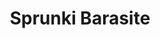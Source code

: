 ---
slug: sprunki-barasite-2183
title: Sprunki Barasite
description: "Sprunki Barasite is an exciting online game. Play for free directly in your browser!"
icon: /images/popular_mods/Sprunki Barasite.png
url: https://wowtbc.net/sprunkin/barasite/index.html
previewImage: /images/popular_mods/Sprunki Barasite.png
type: popular mods

# SEO配置
seo:
  title: "Sprunki Barasite - Play Free Online Game | Fun Browser Games"
  description: "Sprunki Barasite - Play this fun online game for free in your browser. No download required!"
  ogImage: "/images/popular_mods/Sprunki Barasite.png"
  keywords: "sprunki-barasite-2183, online game, browser game, free game, popular mods game, play online"

videoUrls:
  - https://www.youtube.com/embed/example1
  - https://www.youtube.com/embed/example2

whyPlay:
  title: "Why Play Sprunki Barasite?"
  items:
    - "Immersive Gameplay: Sprunki Barasite offers an engaging and immersive gaming experience that will keep you entertained for hours"
    - "Challenging Levels: Test your skills with increasingly difficult challenges and obstacles"
    - "Beautiful Graphics: Enjoy stunning visuals and smooth animations that bring the game world to life"
    - "Regular Updates: New content and features are added regularly to keep the game fresh and exciting"
    - "Free to Play: Experience all the fun without spending a penny"
    - "Community Features: Connect with other players, share strategies, and compete for high scores"
    - "Cross-Platform: Play on any device with a web browser, no downloads required"

features:
  title: "Key Features of Sprunki Barasite"
  image: "/images/popular_mods/Sprunki Barasite.png"
  items:
    - "Intuitive Controls: Easy to learn controls make Sprunki Barasite accessible for players of all skill levels"
    - "Multiple Game Modes: Enjoy various gameplay options that provide different challenges and experiences"
    - "Character Customization: Personalize your gaming experience with unique characters and items"
    - "Achievement System: Complete special tasks to earn rewards and recognition"
    - "Leaderboards: Compete with players worldwide and see who can achieve the highest scores"

characteristics:
  title: "Game Characteristics"
  image: "/images/popular_mods/Sprunki Barasite.png"
  items:
    - "Genre: Popular mods game with elements of strategy and skill"
    - "Difficulty: Suitable for both casual gamers and those seeking a challenge"
    - "Play Time: Quick sessions or extended gameplay, depending on your preference"
    - "Art Style: Vibrant and engaging visuals that enhance the gaming experience"
    - "Sound Design: Immersive audio that complements the gameplay perfectly"

info: "Sprunki Barasite is an exciting online game that offers players a unique and engaging gaming experience. With its intuitive controls, stunning visuals, and challenging gameplay, Sprunki Barasite provides hours of entertainment for players of all ages and skill levels. Whether you're looking for a quick gaming session during a break or an extended play session, Sprunki Barasite delivers an immersive experience that will keep you coming back for more. The game features multiple levels of increasing difficulty, ensuring that players are constantly challenged as they progress. With regular updates adding new content and features, Sprunki Barasite remains fresh and exciting, providing endless entertainment options for its growing community of players."

howToPlayIntro: "Welcome to Sprunki Barasite! This guide will walk you through the basics and help you master the game. Whether you're a beginner or looking to improve your skills, these tips and instructions will enhance your gaming experience."

howToPlaySteps:
  - title: "Getting Started"
    description: "Begin your Sprunki Barasite adventure by familiarizing yourself with the controls. Use your keyboard or mouse to navigate through the game interface. The tutorial will guide you through the basic mechanics and help you understand the objectives."
  - title: "Understanding the Objectives"
    description: "In Sprunki Barasite, your main goal is to progress through levels by completing specific objectives. Each level presents unique challenges that require different strategies and approaches."
  - title: "Mastering the Controls"
    description: "Practice using the controls to improve your precision and reaction time. Sprunki Barasite requires quick reflexes and strategic thinking to overcome obstacles and defeat opponents."
  - title: "Utilizing Power-ups"
    description: "Collect power-ups throughout the game to enhance your abilities and overcome difficult challenges. Each power-up offers unique advantages that can be crucial for success."
  - title: "Developing Strategies"
    description: "As you progress in Sprunki Barasite, develop effective strategies for different scenarios. Analyze patterns, anticipate challenges, and adapt your approach to maximize your performance."

faq:
  title: "Frequently Asked Questions about Sprunki Barasite"
  items:
    - question: "Is Sprunki Barasite free to play?"
      answer: "Yes, Sprunki Barasite is completely free to play directly in your web browser. No downloads or purchases are required to enjoy the full game experience."
    - question: "Can I play Sprunki Barasite on mobile devices?"
      answer: "Yes, Sprunki Barasite is optimized for both desktop and mobile play. You can enjoy the game on any device with a web browser and internet connection."
    - question: "Are there any in-game purchases?"
      answer: "While Sprunki Barasite is free to play, there may be optional in-game purchases available for cosmetic items or additional features that don't affect core gameplay."
    - question: "How often is Sprunki Barasite updated?"
      answer: "The developers regularly update Sprunki Barasite with new content, features, and improvements based on player feedback and game performance."
    - question: "Can I play Sprunki Barasite offline?"
      answer: "Currently, Sprunki Barasite requires an internet connection to play as it's a browser-based online game."
    - question: "Is Sprunki Barasite suitable for children?"
      answer: "Yes, Sprunki Barasite is designed to be family-friendly and suitable for players of all ages."
    - question: "How do I report bugs or issues?"
      answer: "If you encounter any problems while playing Sprunki Barasite, you can report them through the game's support page or contact the developers directly through their website."
    - question: "Still Have Questions?"
      answer: "If you have additional questions about Sprunki Barasite that aren't covered in this FAQ, please visit our support center or contact our customer service team for assistance."
---